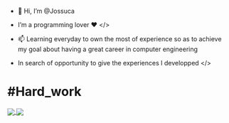 - 👋 Hi, I’m @Jossuca
 
- I’m a programming lover ♥ </>
  
- 📫 Learning everyday to own the most of experience so as to achieve my goal about having a great career in computer engineering

- In search of opportunity to give the experiences I developped </>

# #Hard_work
<a href="https://github.com/anuraghazra/github-readme-stats">
  <img align="center" src="https://github-readme-stats.vercel.app/api?username=Jossuc4&show_icons=true&theme=radical" />
</a>
<a href="https://github.com/anuraghazra/convoychat">
  <img align="center" src="https://github-readme-stats.vercel.app/api/top-langs/?username=Jossuc4&layout=compact&show_icons=true&theme=radical" />
</a>
